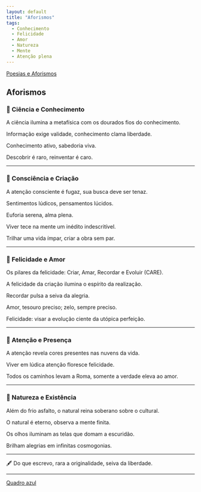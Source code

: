 ```yaml
---
layout: default
title: "Aforismos"
tags:
  - Conhecimento
  - Felicidade
  - Amor
  - Natureza
  - Mente
  - Atenção plena
--- 
```




[Poesias e Aforismos](./)

## Aforismos

### 🔬 Ciência e Conhecimento

A ciência ilumina a metafísica com os dourados fios do conhecimento. <!--16/09/25-->

Informação exige validade, conhecimento clama liberdade. <!--17/10/25-->

Conhecimento ativo, sabedoria viva. <!--22/10/25-->

Descobrir é raro, reinventar é caro. <!--08/10/25-->

***

### 🧠 Consciência e Criação

A atenção consciente é fugaz, sua busca deve ser tenaz. <!--30/09/25-->

Sentimentos lúdicos, pensamentos lúcidos. <!--09/10/25-->

Euforia serena, alma plena. <!--09/10/25-->

Viver tece na mente um inédito indescritível. <!--03/07/13-->

Trilhar uma vida ímpar, criar a obra sem par. <!--12/08/11-->

***

### 🌺 Felicidade e Amor

Os pilares da felicidade: Criar, Amar, Recordar e Evoluir (CARE). <!--25/02/23-->

A felicidade da criação ilumina o espírito da realização. <!--30/09/25-->

Recordar pulsa a seiva da alegria. <!--17/10/25-->

Amor, tesouro preciso; zelo, sempre preciso. <!--30/09/25-->

Felicidade: visar a evolução ciente da utópica perfeição. <!--20/09/25-->

***

### 🔆 Atenção e Presença

A atenção revela cores presentes nas nuvens da vida. <!--14/10/25-->

Viver em lúdica atenção floresce felicidade. <!--07/07/24-->

Todos os caminhos levam a Roma, somente a verdade eleva ao amor. <!--22/09/25-->

***

### 🌿 Natureza e Existência

Além do frio asfalto, o natural reina soberano sobre o cultural. <!--16/07/22-->

O natural é eterno, observa a mente finita. <!--21/09/25-->

Os olhos iluminam as telas que domam a escuridão. <!--19/09/25-->

Brilham alegrias em infinitas cosmogonias. <!--08/10/25-->

***

🖋️ Do que escrevo, rara a originalidade, seiva da liberdade. <!--10/07/22-->

---

[Quadro azul](./quadro-azul.html)
